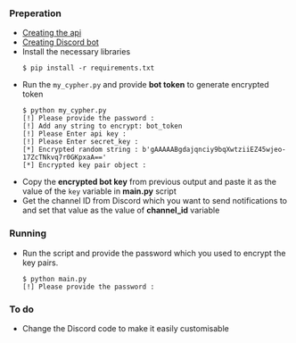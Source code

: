 
### Preperation
* [Creating the api](https://binance.zendesk.com/hc/en-us/articles/360002502072-How-to-create-API)
* [Creating Discord bot](https://youtu.be/SPTfmiYiuok)
* Install the necessary libraries
  ```commandline
  $ pip install -r requirements.txt
  ```
* Run the `my_cypher.py` and provide **bot token** to generate encrypted token
  ```commandline
  $ python my_cypher.py
  [!] Please provide the password :
  [!] Add any string to encrypt: bot_token
  [!] Please Enter api key :
  [!] Please Enter secret_key :
  [*] Encrypted random string : b'gAAAAABgdajqnciy9bqXwtziiEZ45wjeo-17ZcTNkvq7r0GKpxaA=='
  [*] Encrypted key pair object :
  ```
* Copy the **encrypted bot key** from previous output and paste it as the value of the `key` variable in **main.py** script
* Get the channel ID from Discord which you want to send notifications to and set that value as the value of **channel_id** variable

### Running

* Run the script and provide the password which you used to encrypt the key pairs.
  ```commandline
  $ python main.py  
  [!] Please provide the password :
  
  ```

### To do

* Change the Discord code to make it easily customisable
